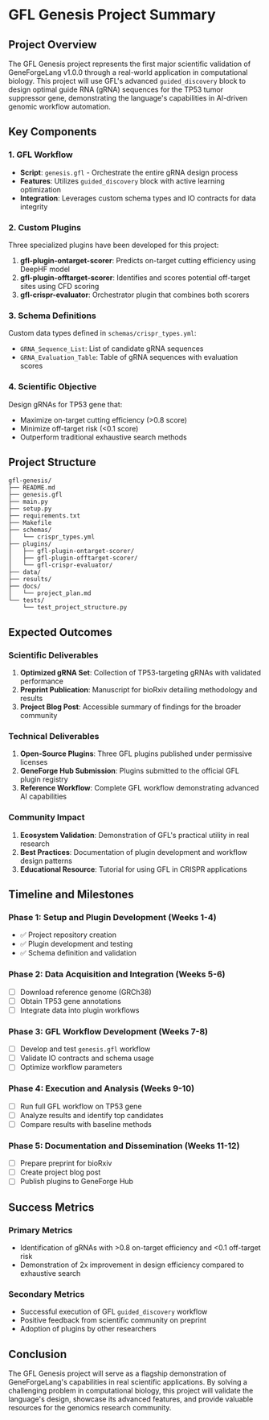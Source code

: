 # GFL Genesis Project Summary

## Project Overview

The GFL Genesis project represents the first major scientific validation of GeneForgeLang v1.0.0 through a real-world application in computational biology. This project will use GFL's advanced `guided_discovery` block to design optimal guide RNA (gRNA) sequences for the TP53 tumor suppressor gene, demonstrating the language's capabilities in AI-driven genomic workflow automation.

## Key Components

### 1. GFL Workflow
- **Script**: `genesis.gfl` - Orchestrate the entire gRNA design process
- **Features**: Utilizes `guided_discovery` block with active learning optimization
- **Integration**: Leverages custom schema types and IO contracts for data integrity

### 2. Custom Plugins
Three specialized plugins have been developed for this project:

1. **gfl-plugin-ontarget-scorer**: Predicts on-target cutting efficiency using DeepHF model
2. **gfl-plugin-offtarget-scorer**: Identifies and scores potential off-target sites using CFD scoring
3. **gfl-crispr-evaluator**: Orchestrator plugin that combines both scorers

### 3. Schema Definitions
Custom data types defined in `schemas/crispr_types.yml`:
- `GRNA_Sequence_List`: List of candidate gRNA sequences
- `GRNA_Evaluation_Table`: Table of gRNA sequences with evaluation scores

### 4. Scientific Objective
Design gRNAs for TP53 gene that:
- Maximize on-target cutting efficiency (>0.8 score)
- Minimize off-target risk (<0.1 score)
- Outperform traditional exhaustive search methods

## Project Structure

```
gfl-genesis/
├── README.md
├── genesis.gfl
├── main.py
├── setup.py
├── requirements.txt
├── Makefile
├── schemas/
│   └── crispr_types.yml
├── plugins/
│   ├── gfl-plugin-ontarget-scorer/
│   ├── gfl-plugin-offtarget-scorer/
│   └── gfl-crispr-evaluator/
├── data/
├── results/
├── docs/
│   └── project_plan.md
└── tests/
    └── test_project_structure.py
```

## Expected Outcomes

### Scientific Deliverables
1. **Optimized gRNA Set**: Collection of TP53-targeting gRNAs with validated performance
2. **Preprint Publication**: Manuscript for bioRxiv detailing methodology and results
3. **Project Blog Post**: Accessible summary of findings for the broader community

### Technical Deliverables
1. **Open-Source Plugins**: Three GFL plugins published under permissive licenses
2. **GeneForge Hub Submission**: Plugins submitted to the official GFL plugin registry
3. **Reference Workflow**: Complete GFL workflow demonstrating advanced AI capabilities

### Community Impact
1. **Ecosystem Validation**: Demonstration of GFL's practical utility in real research
2. **Best Practices**: Documentation of plugin development and workflow design patterns
3. **Educational Resource**: Tutorial for using GFL in CRISPR applications

## Timeline and Milestones

### Phase 1: Setup and Plugin Development (Weeks 1-4)
- ✅ Project repository creation
- ✅ Plugin development and testing
- ✅ Schema definition and validation

### Phase 2: Data Acquisition and Integration (Weeks 5-6)
- [ ] Download reference genome (GRCh38)
- [ ] Obtain TP53 gene annotations
- [ ] Integrate data into plugin workflows

### Phase 3: GFL Workflow Development (Weeks 7-8)
- [ ] Develop and test `genesis.gfl` workflow
- [ ] Validate IO contracts and schema usage
- [ ] Optimize workflow parameters

### Phase 4: Execution and Analysis (Weeks 9-10)
- [ ] Run full GFL workflow on TP53 gene
- [ ] Analyze results and identify top candidates
- [ ] Compare results with baseline methods

### Phase 5: Documentation and Dissemination (Weeks 11-12)
- [ ] Prepare preprint for bioRxiv
- [ ] Create project blog post
- [ ] Publish plugins to GeneForge Hub

## Success Metrics

### Primary Metrics
- Identification of gRNAs with >0.8 on-target efficiency and <0.1 off-target risk
- Demonstration of 2x improvement in design efficiency compared to exhaustive search

### Secondary Metrics
- Successful execution of GFL `guided_discovery` workflow
- Positive feedback from scientific community on preprint
- Adoption of plugins by other researchers

## Conclusion

The GFL Genesis project will serve as a flagship demonstration of GeneForgeLang's capabilities in real scientific applications. By solving a challenging problem in computational biology, this project will validate the language's design, showcase its advanced features, and provide valuable resources for the genomics research community.
